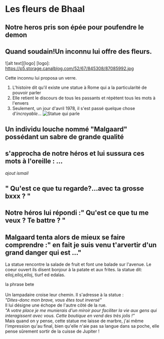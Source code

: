 # Les fleurs de Bhaal
## Notre heros pris son épée pour poufendre le demon
## Quand soudain!Un inconnu lui offre des fleurs.
![alt text][logo]
[logo]: https://p5.storage.canalblog.com/52/67/845308/87085992.jpg

Cette inconnu lui proposa un verre.

1. L'histoire dit qu'il existe une statue à Rome qui a la particularité de pouvoir parler
2. Elle retient le discours de tous les passants et répètent tous les mots à l'envers
3. Seulement, un jour d'avril 1978, il s'est passé quelque chose d'*incroyable*...
![Statue qui parle](http://img.over-blog-kiwi.com/300x300/1/41/70/69/20160214/ob_f803a4_la-statue-et-apple.JPG)


## Un individu louche nommé "Malgaard" possédant un sabre de grande qualité
## s'approcha de notre héros et lui sussura ces mots à l'oreille : ...

*ajout ismail*
## " Qu'est ce que tu regarde?...avec ta grosse bxxx ? "
## Notre héros lui répondi :" Qu'est ce que tu me veux ? Te battre ? "

## Malgaard tenta alors de mieux se faire comprendre :" en fait je suis venu t'arvertir d'un grand danger qui est ..."


La statue rencontre la salade de fruit et font une balade sur l'avenue.
Le coeur ouvert ils disent bonjour à la patate et aux frites.
la statue dit: eiloj,eiloj,eiloj, tiurf ed edalas.

la phrase bete
<br/>
<br/>Un lampadaire croise leur chemin. Il s'adresse à la statue :
<br/>*"Dites-donc mon brave, vous êtes tout inversé"*
<br/>Il lui désigne une échope de l'autre côté de la rue.
<br/>*"A votre place je me munierais d'un miroir pour faciliter la vie aux gens qui interagissent avec vous. Cette boutique en vend des très jolis !"*
<br/>
Mais quand on y pense, cette statue me laisse de marbre, j'ai même l'impression qu'au final, bien qu'elle n'aie pas sa langue dans sa poche, elle pense sûrement sortir de la cuisse de Jupiter !
